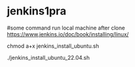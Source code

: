 # jenkins1pra
#some command run local machine after clone 
https://www.jenkins.io/doc/book/installing/linux/

chmod a+x jenkins_install_ubuntu.sh


./jenkins_install_ubuntu_22.04.sh
